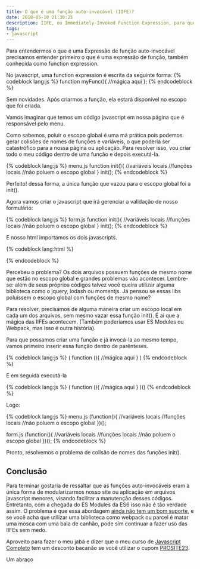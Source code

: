 ```yaml
---
title: O que é uma função auto-invocável (IIFE)?
date: 2018-05-10 21:30:25
description: IIFE, ou Immediately-Invoked Function Expression, para que serve e quando devemos usá-la.
tags:
- javascript
---
```


Para entendermos o que é uma Expressão de função auto-invocável precisamos entender primeiro o que é uma expressão de função, também conhecida como function expression.

No javascript, uma function expression é escrita da seguinte forma:
{% codeblock lang:js %}
function myFunc(){ //mágica aqui };
{% endcodeblock %}

Sem novidades. Após criarmos a função, ela estará disponível no escopo que foi criada.

Vamos imaginar que temos um código javascript em nossa página que é responsável pelo menu. 

Como sabemos, poluir o escopo global é uma má prática pois podemos gerar colisões de nomes de funções e variáveis, o que poderia ser catastrófico para a nossa página ou aplicação. Para resolver isso, vou criar todo o meu código dentro de uma função e depois executá-la.

{% codeblock lang:js %}
menu.js
function init(){
  //variáveis locais
  //funções locais
  //não poluem o escopo global
}
init();
{% endcodeblock %}

Perfeito! dessa forma, a única função que vazou para o escopo global foi a init().

Agora vamos criar o javascript que irá gerenciar a validação de nosso formulário:

{% codeblock lang:js %}
form.js
function init(){
  //variáveis locais
  //funções locais
  //não poluem o escopo global
}
init();
{% endcodeblock %}

E nosso html importamos os dois javascripts.

{% codeblock lang:html %}
<script src="menu.js"></script>
<script src="form.js"></script>
{% endcodeblock %}

Percebeu o problema? Os dois arquivos possuem funções de mesmo nome que estão no escopo global e grandes problemas vão acontecer. Lembre-se: além de seus próprios códigos talvez você queira utilizar alguma biblioteca como o jquery, lodash ou momentjs. Já pensou se essas libs poluíssem o escopo global com funções de mesmo nome?

Para resolver, precisamos de alguma maneira criar um escopo local em cada um dos arquivos, sem mesmo vazar essa função init(). É aí que a mágica das IIFEs acontecem. (Também poderíamos usar ES Modules ou Webpack, mas isso é outra história).

Para que possamos criar uma função e já invocá-la ao mesmo tempo, vamos primeiro inserir essa função dentro de parênteses.

{% codeblock lang:js %}
( function (){ //mágica aqui  } )
{% endcodeblock %}

E em seguida executá-la

{% codeblock lang:js %}
( function (){ //mágica aqui  } )()
{% endcodeblock %}

Logo:

{% codeblock lang:js %}
menu.js
(function(){
  //variáveis locais
  //funções locais
  //não poluem o escopo global
})();

form.js
(function(){
  //variáveis locais
  //funções locais
  //não poluem o escopo global
})();
{% endcodeblock %}

Pronto, resolvemos o problema de colisão de nomes das funções init().

## Conclusão

Para terminar gostaria de ressaltar que as funções auto-invocáveis eram a única forma de modularizarmos nosso site ou aplicação em arquivos javascript menores, visando facilitar a manutenção desses códigos. Entretanto, com a chegada do ES Modules da ES6 isso não é tão verdade assim. O problema é que essa abordagem [ainda não tem um bom suporte](https://caniuse.com/#search=modules), e se você acha que utilizar uma biblioteca como webpack ou parcel é matar uma mosca com uma bala de canhão, pode sim continuar a fazer uso das IIFEs sem medo. 

Aproveito para fazer o meu jabá e dizer que o meu curso de <a href="https://www.udemy.com/javascript-completo-2018-do-iniciante-ao-mestre/?couponCode=PROSITE23">Javascript Completo</a> tem um desconto bacanão se você utilizar o cupom <a href="https://www.udemy.com/javascript-completo-2018-do-iniciante-ao-mestre/?couponCode=PROSITE23">PROSITE23</a>. 

Um abraço

